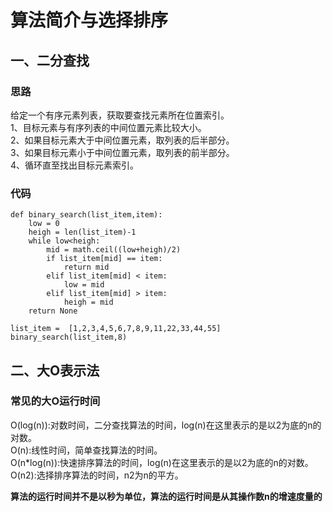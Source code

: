 # 算法简介与选择排序
## 一、二分查找
### 思路
给定一个有序元素列表，获取要查找元素所在位置索引。</br>
1、目标元素与有序列表的中间位置元素比较大小。</br>
2、如果目标元素大于中间位置元素，取列表的后半部分。</br>
3、如果目标元素小于中间位置元素，取列表的前半部分。</br>
4、循环直至找出目标元素索引。</br>
### 代码

    def binary_search(list_item,item):
        low = 0
        heigh = len(list_item)-1
        while low<heigh:
            mid = math.ceil((low+heigh)/2)
            if list_item[mid] == item:
                return mid
            elif list_item[mid] < item:
                low = mid
            elif list_item[mid] > item:
                heigh = mid
        return None

    list_item =  [1,2,3,4,5,6,7,8,9,11,22,33,44,55]
    binary_search(list_item,8)

## 二、大O表示法
### 常见的大O运行时间
O(log(n)):对数时间，二分查找算法的时间，log(n)在这里表示的是以2为底的n的对数。</br>
O(n):线性时间，简单查找算法的时间。</br>
O(n*log(n)):快速排序算法的时间，log(n)在这里表示的是以2为底的n的对数。</br>
O(n2):选择排序算法的时间，n2为n的平方。</br>

**算法的运行时间并不是以秒为单位，算法的运行时间是从其操作数n的增速度量的**
